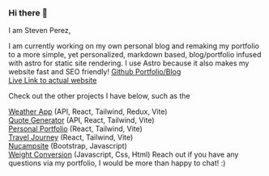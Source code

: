 ### Hi there 👋

I am Steven Perez, 

I am currently working on my own personal blog and remaking my portfolio to a more simple, yet personalized, markdown based, blog/portfolio infused with astro for static site rendering. I use Astro because it also makes my website fast and SEO friendly! 
<a href="https://github.com/Stevenalp18/portfolio-blog">Github Portfolio/Blog</a>
<br />
<a href="https://portfolio-blog-stevenalp18.netlify.app/">Live Link to actual website</a>

Check out the other projects I have below, such as the 

<a href="https://weather-app-stevenalp18.netlify.app/">Weather App</a> (API, React, Tailwind, Redux, Vite)
<br />
<a href='https://quote-generator-stevenalp18.netlify.app/'>Quote Generator</a> (API, React, Tailwind, Vite)
<br/>
<a href='https://stevenalp.com/'>Personal Portfolio</a> (React, Tailwind, Vite)
<br />
<a href='https://travel-journey-stevenalp18.netlify.app/'>Travel Journey</a> (React, Tailwind, Vite)
<br />
<a href='https://bootstrap-nucamp-stevenalp18.netlify.app/'>Nucampsite</a> (Bootstrap, Javascript)
<br />
<a href="https://weight-conversion-stevenalp18.netlify.app/">Weight Conversion</a> (Javascript, Css, Html)
Reach out if you have any questions via my portfolio, I would be more than happy to chat! :)
<!--
**Stevenalp18/Stevenalp18** is a ✨ _special_ ✨ repository because its `README.md` (this file) appears on your GitHub profile.

Here are some ideas to get you started:

- 🔭 I’m currently working on ...
- 🌱 I’m currently learning ...
- 👯 I’m looking to collaborate on ...
- 🤔 I’m looking for help with ...
- 💬 Ask me about ...
- 📫 How to reach me: ...
- 😄 Pronouns: ...
- ⚡ Fun fact: ...
-->
